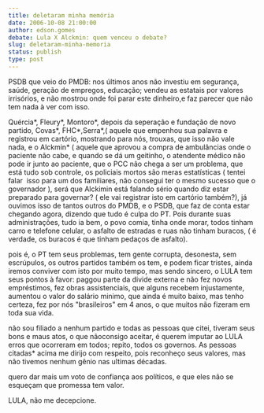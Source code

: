 ```yaml
---
title: deletaram minha memória
date: 2006-10-08 21:00:00
author: edson.gomes
debate: Lula X Alckmin: quem venceu o debate?
slug: deletaram-minha-memoria
status: publish 
type: post
---
```


PSDB que veio do PMDB: nos últimos anos não investiu em segurança, saúde, geração de empregos, educação; vendeu as estatais por valores irrisórios, e não mostrou onde foi parar este dinheiro,e faz parecer que não tem nada à ver com isso.


Quércia\*, Fleury\*, Montoro\*, depois da seperação e fundação de novo partido, Covas\*, FHC\*,Serra\*,( aquele que empenhou sua palavra e registrou em cartório, mostrando para nós, trouxas, que isso não vale nada, e o Alckmin\* ( aquele que aprovou a compra de ambulâncias onde o paciente não cabe, e quando se dá um geitinho, o atendente médico não pode ir junto ao paciente, que o PCC não chega a ser um problema, que está tudo sob controle, os policiais mortos são meras estatísticas ( tentei falar  isso para um dos familiares, não consegui ter o mesmo sucesso que o governador ), será que Alckimin está falando sério quando diz estar preparado para governar? ( ele vai registrar isto em cartório também?), já ouvimos isso de tantos outros do PMDB, e o PSDB, que faz de conta estar chegando agora, dizendo que tudo é culpa do PT. Pois durante suas administrações, tudo ia bem, o povo comia, tinha onde morar, todos tinham carro e telefone celular, o asfalto de estradas e ruas não tinham buracos, ( é verdade, os buracos é que tinham pedaços de asfalto).


pois é, o PT tem seus problemas, tem gente corrupta, desonesta, sem escrúpulos, os outros partidos também os tem, e podem ficar tristes, ainda iremos conviver com isto por muito tempo, mas sendo sincero, o LULA tem seus pontos à favor: paggou parte da divide externa e não fez novos empréstimos, fez obras assistenciais, que alguns recebem injustamente, aumentou o valor do salário minimo, que ainda é muito baixo, mas tenho certeza, fez por nós "brasileiros" em 4 anos, o que muitos não fizeram em toda sua vida.


não sou filiado a nenhum partido e todas as pessoas que citei, tiveram seus bons e maus atos, o que nãoconsigo aceitar, é querem imputar ao LULA erros que ocorreram em todos; repito, todos os governos. As pessoas citadas\* acima me dirijo com respeito, pois reconheço seus valores, mas não tivemos nenhum gênio nas ultimas décadas.


quero dar mais um voto de confiança aos políticos, e que eles não se esqueçam que promessa tem valor.


LULA, não me decepcione.


 


 


 


 


